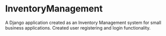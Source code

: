 # InventoryManagement
A Django application created as an Inventory Management system for small business applications. Created user registering and login functionality.
